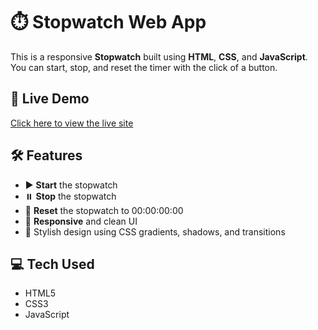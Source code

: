 # ⏱️ Stopwatch Web App

This is a responsive **Stopwatch** built using **HTML**, **CSS**, and **JavaScript**. You can start, stop, and reset the timer with the click of a button.

## 🚀 Live Demo

[Click here to view the live site](https://tubhyam14.github.io/stopWatch/) 

## 🛠 Features

- ▶️ **Start** the stopwatch
- ⏸️ **Stop** the stopwatch
- 🔁 **Reset** the stopwatch to 00:00:00:00
- 📱 **Responsive** and clean UI
- 🎨 Stylish design using CSS gradients, shadows, and transitions

## 💻 Tech Used

- HTML5
- CSS3
- JavaScript 


